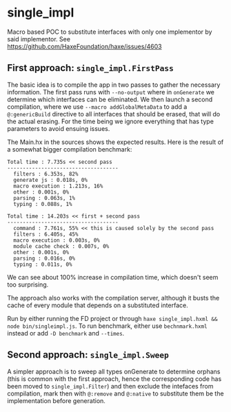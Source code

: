 # single_impl

Macro based POC to substitute interfaces with only one implementor by said implementor. See https://github.com/HaxeFoundation/haxe/issues/4603

## First approach: `single_impl.FirstPass`  
  
The basic idea is to compile the app in two passes to gather the necessary information. The first pass runs with `--no-output` where in `onGenerate` we determine which interfaces can be eliminated. We then launch a second compilation, where we use `--macro addGlobalMetaData` to add a `@:genericBuild` directive to all interfaces that should be erased, that will do the actual erasing. For the time being we ignore everything that has type parameters to avoid ensuing issues.

The Main.hx in the sources shows the expected results. Here is the result of a somewhat bigger compilation benchmark:
  
```
Total time : 7.735s << second pass
------------------------------------
  filters : 6.353s, 82%
  generate js : 0.018s, 0%
  macro execution : 1.213s, 16%
  other : 0.001s, 0%
  parsing : 0.063s, 1%
  typing : 0.088s, 1%
  
Total time : 14.203s << first + second pass
------------------------------------
  command : 7.761s, 55% << this is caused solely by the second pass
  filters : 6.405s, 45%
  macro execution : 0.003s, 0%
  module cache check : 0.007s, 0%
  other : 0.001s, 0%
  parsing : 0.016s, 0%
  typing : 0.011s, 0%
```

We can see about 100% increase in compilation time, which doesn't seem too surprising.

The approach also works with the compilation server, although it busts the cache of every module that depends on a substituted interface.

Run by either running the FD project or through `haxe single_impl.hxml && node bin/singleimpl.js`. To run benchmark, either use `bechnmark.hxml` instead or add `-D benchmark` and `--times`.

## Second approach: `single_impl.Sweep`

A simpler approach is to sweep all types onGenerate to determine orphans (this is common with the first approach, hence the corresponding code has been moved to `single_impl.Filter`) and then exclude the intefaces from compilation, mark then with `@:remove` and `@:native` to substitute them be the implementation before generation.